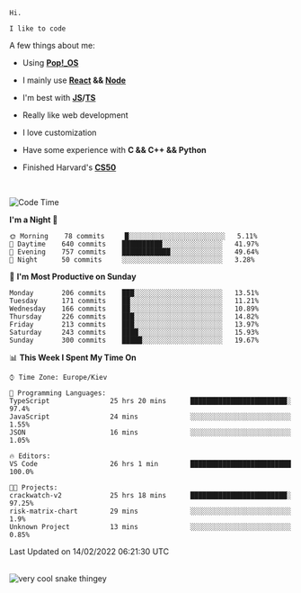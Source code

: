 ```
Hi.

I like to code
```

A few things about me:

-   Using **[Pop!\_OS](https://pop.system76.com/)**

-   I mainly use **[React](https://reactjs.org/) && [Node](https://nodejs.org/en/)**

-   I'm best with **[JS](https://www.javascript.com/)/[TS](https://www.typescriptlang.org/)**

-   Really like web development

-   I love customization

-   Have some experience with **C && C++ && Python**

-   Finished Harvard's **[CS50](https://cs50.harvard.edu)**

<br>

<!--START_SECTION:waka-->
![Code Time](http://img.shields.io/badge/Code%20Time-344%20hrs%2054%20mins-blue)

**I'm a Night 🦉** 

```text
🌞 Morning    78 commits     █░░░░░░░░░░░░░░░░░░░░░░░░   5.11% 
🌆 Daytime    640 commits    ██████████░░░░░░░░░░░░░░░   41.97% 
🌃 Evening    757 commits    ████████████░░░░░░░░░░░░░   49.64% 
🌙 Night      50 commits     ░░░░░░░░░░░░░░░░░░░░░░░░░   3.28%

```
📅 **I'm Most Productive on Sunday** 

```text
Monday       206 commits    ███░░░░░░░░░░░░░░░░░░░░░░   13.51% 
Tuesday      171 commits    ██░░░░░░░░░░░░░░░░░░░░░░░   11.21% 
Wednesday    166 commits    ██░░░░░░░░░░░░░░░░░░░░░░░   10.89% 
Thursday     226 commits    ███░░░░░░░░░░░░░░░░░░░░░░   14.82% 
Friday       213 commits    ███░░░░░░░░░░░░░░░░░░░░░░   13.97% 
Saturday     243 commits    ████░░░░░░░░░░░░░░░░░░░░░   15.93% 
Sunday       300 commits    █████░░░░░░░░░░░░░░░░░░░░   19.67%

```


📊 **This Week I Spent My Time On** 

```text
⌚︎ Time Zone: Europe/Kiev

💬 Programming Languages: 
TypeScript               25 hrs 20 mins      ████████████████████████░   97.4% 
JavaScript               24 mins             ░░░░░░░░░░░░░░░░░░░░░░░░░   1.55% 
JSON                     16 mins             ░░░░░░░░░░░░░░░░░░░░░░░░░   1.05%

🔥 Editors: 
VS Code                  26 hrs 1 min        █████████████████████████   100.0%

🐱‍💻 Projects: 
crackwatch-v2            25 hrs 18 mins      ████████████████████████░   97.25% 
risk-matrix-chart        29 mins             ░░░░░░░░░░░░░░░░░░░░░░░░░   1.9% 
Unknown Project          13 mins             ░░░░░░░░░░░░░░░░░░░░░░░░░   0.85%

```


 Last Updated on 14/02/2022 06:21:30 UTC
<!--END_SECTION:waka-->

<br>

<img title="" src="https://raw.githubusercontent.com/Trunkelis/Trunkelis/output/github-contribution-grid-snake.svg" alt="very cool snake thingey" data-align="left">
